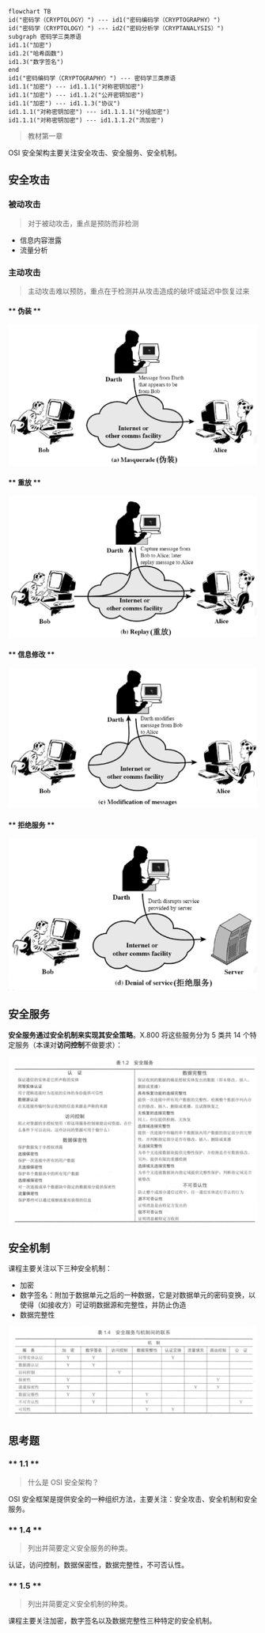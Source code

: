 ```mermaid
flowchart TB
id("密码学（CRYPTOLOGY）") --- id1("密码编码学（CRYPTOGRAPHY）")
id("密码学（CRYPTOLOGY）") --- id2("密码分析学（CRYPTANALYSIS）")
subgraph 密码学三类原语
id1.1("加密")
id1.2("哈希函数")
id1.3("数字签名")
end
id1("密码编码学（CRYPTOGRAPHY）") --- 密码学三类原语
id1.1("加密") --- id1.1.1("对称密钥加密")
id1.1("加密") --- id1.1.2("公开密钥加密")
id1.1("加密") --- id1.1.3("协议")
id1.1.1("对称密钥加密") --- id1.1.1.1("分组加密")
id1.1.1("对称密钥加密") --- id1.1.1.2("流加密")
```

> 教材第一章

OSI 安全架构主要关注安全攻击、安全服务、安全机制。

## 安全攻击

### 被动攻击

> 对于被动攻击，重点是预防而非检测

- 信息内容泄露
- 流量分析

### 主动攻击

> 主动攻击难以预防，重点在于检测并从攻击造成的破坏或延迟中恢复过来

<!-- tabs:start -->

#### ** 伪装 **

![](_images/summary-introduction-1.png ':class=resizedImage')

#### ** 重放 **

![](_images/summary-introduction-2.png ':class=resizedImage')

#### ** 信息修改 **

![](_images/summary-introduction-3.png ':class=resizedImage')

#### ** 拒绝服务 **

![](_images/summary-introduction-4.png ':class=resizedImage')

<!-- tabs:end -->

## 安全服务

**安全服务通过安全机制来实现其安全策略**。X.800 将这些服务分为 5 类共 14 个特定服务（本课对**访问控制**不做要求）：

![](_images/summary-introduction-5.png ':class=resizedImage')

## 安全机制

课程主要关注以下三种安全机制：
- 加密
- 数字签名：附加于数据单元之后的一种数据，它是对数据单元的密码变换，以使得（如接收方）可证明数据源和完整性，并防止伪造
- 数据完整性

![](_images/summary-introduction-6.png ':class=resizedImage')

## 思考题

<!-- tabs:start -->

### ** 1.1 **

> 什么是 OSI 安全架构？

OSI 安全框架是提供安全的一种组织方法，主要关注：安全攻击、安全机制和安全服务。

### ** 1.4 **

> 列出并简要定义安全服务的种类。

认证，访问控制，数据保密性，数据完整性，不可否认性。

### ** 1.5 **

> 列出并简要定义安全机制的种类。

课程主要关注加密，数字签名以及数据完整性三种特定的安全机制。

<!-- tabs:end -->